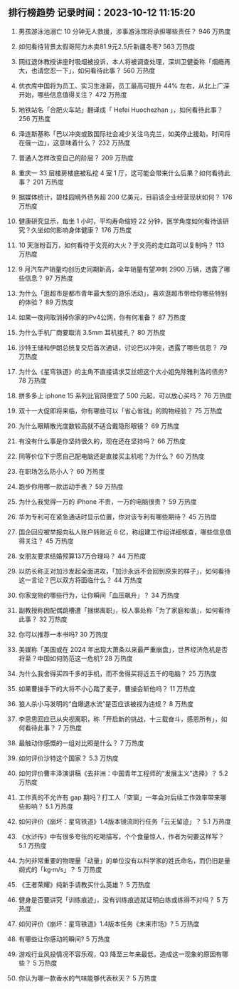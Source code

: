 
## 排行榜趋势 记录时间：2023-10-12 11:15:20
  
  1. 男孩游泳池溺亡 10 分钟无人救援，涉事游泳馆将承担哪些责任？ 946 万热度
    
  2. 如何看待背景太假哥阿力木卖81.9元2.5斤新疆冬枣? 563 万热度
    
  3. 网红退休教授讲座时吸烟被投诉，本人将被调查处理，深圳卫健委称「烟瘾再大，也请您忍一下」，如何看待此事？ 560 万热度
    
  4. 优衣库中国将为员工、实习生涨薪，员工最高可提升 44% 左右，从北上广深开始，哪些信息值得关注？ 472 万热度
    
  5. 地铁站名「合肥火车站」翻译成「 Hefei Huochezhan 」，如何看待此事？ 256 万热度
    
  6. 泽连斯基称「巴以冲突或致国际社会减少关注乌克兰，如美停止援助，时间将在俄一边」，这意味着什么？ 232 万热度
    
  7. 普通人怎样改变自己的阶层？ 209 万热度
    
  8. 重庆一 33 层楼房楼底被私挖 4 室 1 厅，这可能会带来什么后果？如何看待此事？ 201 万热度
    
  9. 据媒体统计，碧桂园境外债务超 200 亿美元，目前该企业经营现状如何？ 176 万热度
    
  10. 健康研究显示，每坐 1 小时，平均寿命缩短 22 分钟，医学角度如何看待该研究？久坐如何影响身体健康？ 176 万热度
    
  11. 10 天涨粉百万，如何看待于文亮的大火？于文亮的走红路可以复制吗？ 113 万热度
    
  12. 9 月汽车产销量均创历史同期新高，全年销量有望冲刺 2900 万辆，透露了哪些信息？ 97 万热度
    
  13. 为什么「逛超市是都市青年最大型的游乐活动」，喜欢逛超市带给你哪些特别的体验？ 89 万热度
    
  14. 如果一夜间取消掉你家的IPv4公网，你有何准备？ 87 万热度
    
  15. 为什么手机厂商要取消 3.5mm 耳机接孔？ 80 万热度
    
  16. 沙特王储和伊朗总统复交后首次通话，讨论巴以冲突，透露了哪些信息？ 79 万热度
    
  17. 为什么《星穹铁道》的主角不直接请求艾丝妲这个大小姐免除雅利洛的债务? 78 万热度
    
  18. 拼多多上 iphone 15 系列比官网便宜了 500 元起，可以放心买吗？ 76 万热度
    
  19. 双十一大促即将来临，你有哪些可以「省心省钱」的购物经验？ 75 万热度
    
  20. 为什么眼睛散光度数较高就不适合戴隐形眼镜？ 69 万热度
    
  21. 有没有什么事是你坚持很久的，现在还在坚持吗？ 66 万热度
    
  22. 同等价位下宁愿自己配电脑还是直接买主机呢？为什么？ 60 万热度
    
  23. 在职场怎么防小人？ 60 万热度
    
  24. 跑步你用哪一款运动手表？ 59 万热度
    
  25. 为什么我觉得一万的 iPhone 不贵，一万的电脑很贵？ 59 万热度
    
  26. 华为专利可在紧急通话时显示位置，你对该专利有哪些期待？ 45 万热度
    
  27. 国企回应被举报向私人账户转账近 6 亿，称组建工作组详细核查，哪些信息值得关注？ 45 万热度
    
  28. 女朋友要求结婚预算137万合理吗？ 44 万热度
    
  29. 以防长称正对加沙发起全面进攻，「加沙永远不会回到原来的样子」，如何看待这一言论？巴以双方将面临什么？ 44 万热度
    
  30. 你家宠物的哪些行为，让你瞬间「血压飙升」？ 34 万热度
    
  31. 副教授称因配偶跳槽遭「捆绑离职」，校人事处称「为了家庭和谐」，如何看待此事？ 32 万热度
    
  32. 你可以推荐一本书吗? 30 万热度
    
  33. 美媒称「美国或在 2024 年出现大萧条以来最严重崩盘」，世界经济危机是否将至？中国如何防范这一危机? 28 万热度
    
  34. 为什么我舍得买四千多的手机，而不舍得买将近五千的电脑？ 25 万热度
    
  35. 如果曹操手下的大将不小心踏了麦子，曹操会斩他吗？ 11 万热度
    
  36. 狼人杀小马发明的“自爆退水流”是否应该被视为违规？ 8 万热度
    
  37. 李思思回应已从央视离职，称「开启新的挑战，十三载奋斗，感恩所有」，如何看待此事？ 7 万热度
    
  38. 最触动你感慨的一组对比照是什么？ 7 万热度
    
  39. 如何评价沙特这个国家？ 5.3 万热度
    
  40. 如何评价曹丰泽演讲稿《去非洲：中国青年工程师的“发展主义”选择》？ 5.2 万热度
    
  41. 工作真的不允许有 gap 期吗？打工人「空窗」一年会对后续工作效率带来哪些影响？ 5.1 万热度
    
  42. 如何评价《崩坏：星穹铁道》1.4版本镜流同行任务「云无留迹」？ 5.1 万热度
    
  43. 《水浒传》中有很多夸张的吃喝描写，个个食量惊人，作者为何要这样写？ 5.1 万热度
    
  44. 为何非常重要的物理量「动量」的单位没有以科学家的姓氏命名，而仍旧是量纲式的「kg·m/s」？ 5 万热度
    
  45. 《王者荣耀》纯新手请教买什么英雄？ 5 万热度
    
  46. 健身是否要讲究「训练痕迹」，没有训练痕迹就证明白练或练得不对吗？ 5 万热度
    
  47. 如何评价《崩坏：星穹铁道》1.4版本任务《未来市场》? 5 万热度
    
  48. 有哪些让你感动的瞬间? 5 万热度
    
  49. 游戏行业风投情况不容乐观，Q3 降至三年来最低，造成这一现象的原因有哪些？ 5 万热度
    
  50. 你认为哪一款香水的气味能够代表秋天？ 5 万热度
    